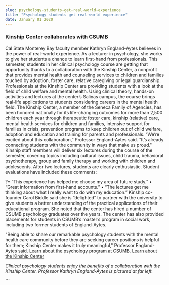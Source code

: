 ```yaml
---
slug: psychology-students-get-real-world-experience
title: "Psychology students get real-world experience"
date: January 01 2020
---
```


 
<h3>Kinship Center collaborates with CSUMB</h3>
<p>
  Cal State Monterey Bay faculty member Kathryn England-Aytes believes in the
  power of real-world experience. As a lecturer in psychology, she works to give
  her students a chance to learn first-hand from professionals. This semester,
  students in her clinical psychology course are getting that opportunity thanks
  to a collaboration with the Kinship Center, a nonprofit that provides mental
  health and counseling services to children and families touched by adoption,
  foster care, relative caregiving or legal guardianship. Professionals at the
  Kinship Center are providing students with a look at the field of child
  welfare and mental health. Using clinical theory, hands-on activities and
  lectures at the center’s Salinas campus, the course brings real-life
  applications to students considering careers in the mental health field. The
  Kinship Center, a member of the Seneca Family of Agencies, has been honored
  nationally for its life-changing outcomes for more than 2,500 children each
  year through therapeutic foster care, kinship (relative) care, mental health
  services for children and families, intensive support for families in crisis,
  prevention programs to keep children out of child welfare, adoption and
  education and training for parents and professionals. “We’re excited about
  this collaboration,” Professor England-Aytes said. “It’s already connecting
  students with the community in ways that make us proud." Kinship staff members
  will deliver six lectures during the course of the semester, covering topics
  including cultural issues, child trauma, behavioral psychotherapy, group and
  family therapy and working with children and adolescents. After two lectures,
  students are clearly enthusiastic. Student evaluations have included these
  comments:
</p>
<p>
  ?• “This experience has helped me choose my area of future study.” • “Great
  information from first-hand accounts.” • “The lectures get me thinking about
  what I really want to do with my education.” Kinship co-founder Carol Biddle
  said she is “delighted” to partner with the university to give students a
  better understanding of the practical applications of their educational
  program. She noted that the center has hired a number of CSUMB psychology
  graduates over the years. The center has also provided placements for students
  in CSUMB’s master’s program in social work, including two former students of
  England-Aytes.
</p>
<p>
  "Being able to share our remarkable psychology students with the mental health
  care community before they are seeking career positions is helpful for them;
  Kinship Center makes it truly meaningful," Professor England-Aytes said.
  <a href="https://csumb.edu/psychology"
    >Learn about the psychology program at CSUMB</a
  >. <a href="https://www.kinshipcenter.org">Learn about the Kinship Center</a>
</p>
<p>
  <em
    >Clinical psychology students enjoy the benefits of a collaboration with the
    Kinship Center. Professor Kathryn England-Aytes is pictured at far left.
  </em>
</p>
```
